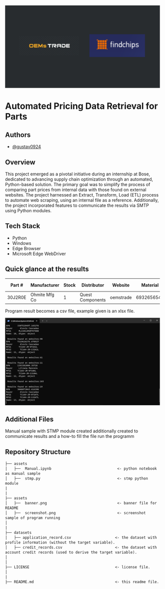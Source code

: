 ![banner](assets/banner.png)
# Automated Pricing Data Retrieval for Parts
## Authors
-  [@gustav0924](https://www.github.com/gustav0924)
## Overview
This project emerged as a pivotal initiative during an internship at Bose, dedicated to advancing supply chain optimization through an automated, Python-based solution. The primary goal was to simplify the process of comparing part prices from internal data with those found on external websites. The project harnessed an Extract, Transform, Load (ETL) process to automate web scraping, using an internal file as a reference. Additionally, the project incorporated features to communicate the results via SMTP using Python modules.

## Tech Stack
- Python
- Windows
- Edge Browser
- Microsoft Edge WebDriver

## Quick glance at the results

| Part #     	                | Manufacturer 	    | Stock        | Distributor         | Website      |  Material  |    Buyer        | Lot Qty      |     Price       |
|-------------------	        |------------------	|------------- |--------------|---------------- |------------ |-------------- |------------| ------------------------------ |
| 30J2R0E      |      Ohmite Mfg Co         |    1        |     Quest Components      |      oemstrade         |    6932656541  |  John K.          |      2500      |      0.56    |

Program result becomes a csv file, example given is an xlsx file.

![screenshot](assets/screenshot.png)

## Additional Files
Manual sample with STMP module created additionally created to communicate results and a how-to fill the file run the programm

## Repository Structure

```
├── assets
│   ├──  Manual.ipynb                              <- python notebook as manual sample 
│   ├──  stmp.py                                   <- stmp python module 
|
|
├── assets
│   ├──  banner.png                                <- banner file for README
│   ├──  screenshot.png                            <- screenshot sample of program running
│
|
├── datasets
│   ├── application_record.csv                    <- the dataset with profile information (without the target variable).
│   ├── credit_records.csv                        <- the dataset with account credit records (used to derive the target variable).
│
│
├── LICENSE                                       <- license file.
│
|
├── README.md                                     <- this readme file.

```
